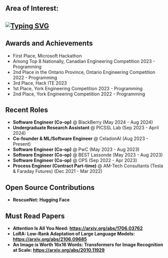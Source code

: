 ## Area of Interest:
[![Typing SVG](https://readme-typing-svg.herokuapp.com?font=Fira+Code&weight=1000&size=56&pause=1000&color=F8F8F8FB&random=false&width=2000&height=100&lines=Backend+Development%2C+Distributed+Systems+%26+Machine+Learning)](https://git.io/typing-svg)
---
## Awards and Achievements

- First Place, Microsoft Hackathon
- Among Top 8 Nationally, Canadian Engineering Competition 2023 - Programming
- 2nd Place in the Ontario Province, Ontario Engineering Competition 2022 - Programming
- 3rd Place, Hack ITE 2023
- 1st Place, York Engineering Competition 2023 - Programming
- 2nd Place, York Engineering Competition 2022 - Programming
  
## Recent Roles

- **Software Engineer (Co-op)** @ BlackBerry (May 2024 - Aug 2024)
- **Undergraduate Research Assistant** @ PICSSL Lab (Sep 2023 - April 2024)
- **Co-founder & ML/Software Engineer** @ CeladonAI (Aug 2023 - Present)
- **Software Engineer (Co-op)** @ PwC (May 2023 - Aug 2023)
- **Software Engineer (Co-op)** @ BEST Lassonde (May 2023 - Aug 2023)
- **Software Engineer (Co-op)** @ OPS (Sep 2022 - Apr 2023)
- **Process Engineer (Contract Part-time)** @ AM-Tech Consultants (Tesla & Faraday Futures) (Dec 2021 - Mar 2022)
  
## Open Source Contributions
- **RescueNet: Hugging Face**

## Must Read Papers
- **Attention Is All You Need: https://arxiv.org/abs/1706.03762**
- **LoRA: Low-Rank Adaptation of Large Language Models: https://arxiv.org/abs/2106.09685**
- **An Image is Worth 16x16 Words: Transformers for Image Recognition at Scale: https://arxiv.org/abs/2010.11929**
  
<!-- Proudly creplated with GPRM ( https://gprm.itsvg.in ) -->
